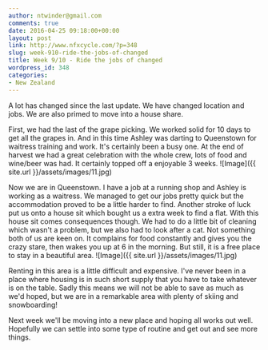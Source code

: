 ```yaml
---
author: ntwinder@gmail.com
comments: true
date: 2016-04-25 09:18:00+00:00
layout: post
link: http://www.nfxcycle.com/?p=348
slug: week-910-ride-the-jobs-of-changed
title: Week 9/10 - Ride the jobs of changed
wordpress_id: 348
categories:
- New Zealand
---
```


A lot has changed since the last update. We have changed location and jobs. We are also primed to move into a house share. 

First, we had the last of the grape picking. We worked solid for 10 days to get all the grapes in. And in this time Ashley was darting to Queenstown for waitress training and work. It's certainly been a busy one. At the end of harvest we had a great celebration with the whole crew, lots of food and wine/beer was had. It certainly topped off a enjoyable 3 weeks. 
![Image]({{ site.url }}/assets/images/11.jpg)

Now we are in Queenstown. I have a job at a running shop and Ashley is working as a waitress. We managed to get our jobs pretty quick but the accommodation proved to be a little harder to find.  Another stroke of luck put us onto a house sit which bought us a extra week to find a flat. With this house sit comes consequences though. We had to do a little bit of cleaning which wasn't a problem, but we also had to look after a cat. Not something both of us are keen on. It complains for food constantly and gives you the crazy stare, then wakes you up at 6 in the morning. But still, it is a free place to stay in a beautiful area. 
![Image]({{ site.url }}/assets/images/11.jpg)

Renting in this area is a little difficult and expensive. I've never been in a place where housing is in such short supply that you have to take whatever is on the table. Sadly this means we will not be able to save as much as we'd hoped, but we are in a remarkable area with plenty of skiing and snowboarding!

Next week we'll be moving into a new place and hoping all works out well. Hopefully we can settle into some type of routine and get out and see more things.
